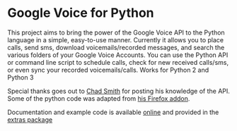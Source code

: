 # Google Voice for Python #

This project aims to bring the power of the Google Voice API to the Python language in a simple, easy-to-use manner. Currently it allows you to place calls, send sms, download voicemails/recorded messages, and search the various folders of your Google Voice Accounts.
You can use the Python API or command line script to schedule calls, check for new received calls/sms, or even sync your recorded voicemails/calls.
Works for Python 2 and Python 3

Special thanks goes out to [Chad Smith](http://posttopic.com/topic/google-voice-add-on-development) for posting his knowledge of the API. Some of the python code was adapted from [his Firefox addon](http://thatsmith.com/2009/03/google-voice-add-on-for-firefox/).

Documentation and example code is available [online](http://sphinxdoc.github.com/pygooglevoice/) and provided in the [extras package](http://pygooglevoice.googlecode.com/files/pygooglevoice-0.5-extras.zip)